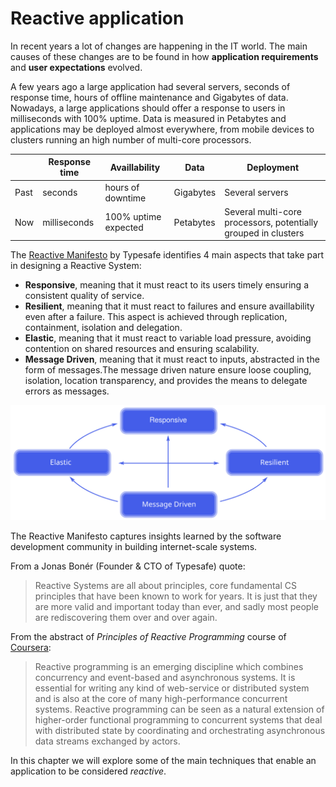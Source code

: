# Reactive application

In recent years a lot of changes are happening in the IT world. The main causes of these changes are to be found in how **application requirements** and **user expectations** evolved.

A few years ago a large application had several servers, seconds of response time, hours of offline maintenance and Gigabytes of data. Nowadays, a large applications should offer a response to users in milliseconds with 100% uptime. Data is measured in Petabytes and applications may be deployed almost everywhere, from mobile devices to clusters running an high number of multi-core processors.

|  | Response time | Availlability | Data | Deployment |
| -- | -- | -- | -- | -- |
| Past | seconds | hours of downtime | Gigabytes | Several servers |
| Now | milliseconds | 100% uptime expected | Petabytes | Several multi-core processors, potentially grouped in clusters |

The [Reactive Manifesto](http://www.reactivemanifesto.org) by Typesafe identifies 4 main aspects that take part in designing a Reactive System:
* **Responsive**, meaning that it must react to its users timely ensuring a consistent quality of service.
* **Resilient**, meaning that it must react to failures and ensure availlability even after a failure. This aspect is achieved through replication, containment, isolation and delegation.
* **Elastic**, meaning that it must react to variable load pressure, avoiding contention on shared resources and ensuring scalability.
* **Message Driven**, meaning that it must react to inputs, abstracted in the form of messages.The message driven nature ensure loose coupling, isolation, location transparency, and provides the means to delegate errors as messages.

![](../_book/gitbook/images/reactive-traits.svg)

The Reactive Manifesto captures insights learned by the software development community in building internet-scale systems.

From a Jonas Bonér (Founder & CTO of Typesafe) quote:
>Reactive Systems are all about principles, core fundamental CS principles that have been known to work for years. It is just that they are more valid and important today than ever, and sadly most people are rediscovering them over and over again.

From the abstract of *Principles of Reactive Programming* course of [Coursera](https://www.coursera.org):
>Reactive programming is an emerging discipline which combines concurrency and event-based and asynchronous systems. It is essential for writing any kind of web-service or distributed system and is also at the core of many high-performance concurrent systems. Reactive programming can be seen as a natural extension of higher-order functional programming to concurrent systems that deal with distributed state by coordinating and orchestrating asynchronous data streams exchanged by actors.

In this chapter we will explore some of the main techniques that enable an application to be considered *reactive*.
